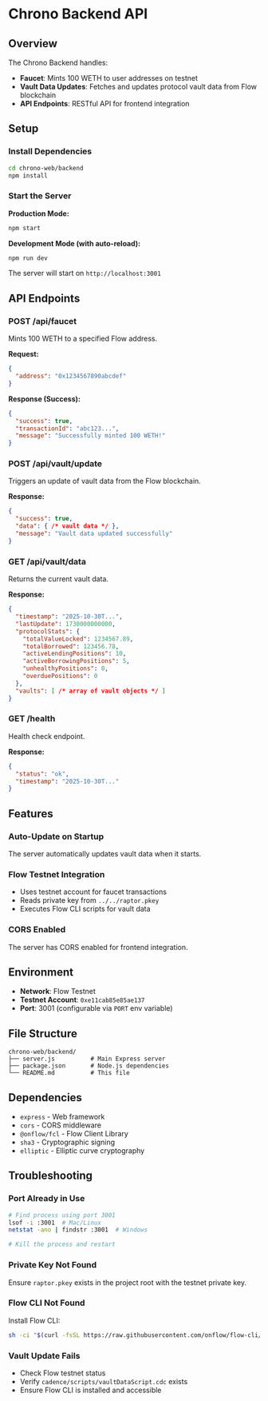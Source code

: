 # Chrono Backend API

## Overview
The Chrono Backend handles:
- **Faucet**: Mints 100 WETH to user addresses on testnet
- **Vault Data Updates**: Fetches and updates protocol vault data from Flow blockchain
- **API Endpoints**: RESTful API for frontend integration

## Setup

### Install Dependencies
```bash
cd chrono-web/backend
npm install
```

### Start the Server

**Production Mode:**
```bash
npm start
```

**Development Mode (with auto-reload):**
```bash
npm run dev
```

The server will start on `http://localhost:3001`

## API Endpoints

### POST /api/faucet
Mints 100 WETH to a specified Flow address.

**Request:**
```json
{
  "address": "0x1234567890abcdef"
}
```

**Response (Success):**
```json
{
  "success": true,
  "transactionId": "abc123...",
  "message": "Successfully minted 100 WETH!"
}
```

### POST /api/vault/update
Triggers an update of vault data from the Flow blockchain.

**Response:**
```json
{
  "success": true,
  "data": { /* vault data */ },
  "message": "Vault data updated successfully"
}
```

### GET /api/vault/data
Returns the current vault data.

**Response:**
```json
{
  "timestamp": "2025-10-30T...",
  "lastUpdate": 1730000000000,
  "protocolStats": {
    "totalValueLocked": 1234567.89,
    "totalBorrowed": 123456.78,
    "activeLendingPositions": 10,
    "activeBorrowingPositions": 5,
    "unhealthyPositions": 0,
    "overduePositions": 0
  },
  "vaults": [ /* array of vault objects */ ]
}
```

### GET /health
Health check endpoint.

**Response:**
```json
{
  "status": "ok",
  "timestamp": "2025-10-30T..."
}
```

## Features

### Auto-Update on Startup
The server automatically updates vault data when it starts.

### Flow Testnet Integration
- Uses testnet account for faucet transactions
- Reads private key from `../../raptor.pkey`
- Executes Flow CLI scripts for vault data

### CORS Enabled
The server has CORS enabled for frontend integration.

## Environment

- **Network**: Flow Testnet
- **Testnet Account**: `0xe11cab85e85ae137`
- **Port**: 3001 (configurable via `PORT` env variable)

## File Structure

```
chrono-web/backend/
├── server.js          # Main Express server
├── package.json       # Node.js dependencies
└── README.md          # This file
```

## Dependencies

- `express` - Web framework
- `cors` - CORS middleware
- `@onflow/fcl` - Flow Client Library
- `sha3` - Cryptographic signing
- `elliptic` - Elliptic curve cryptography

## Troubleshooting

### Port Already in Use
```bash
# Find process using port 3001
lsof -i :3001  # Mac/Linux
netstat -ano | findstr :3001  # Windows

# Kill the process and restart
```

### Private Key Not Found
Ensure `raptor.pkey` exists in the project root with the testnet private key.

### Flow CLI Not Found
Install Flow CLI:
```bash
sh -ci "$(curl -fsSL https://raw.githubusercontent.com/onflow/flow-cli/master/install.sh)"
```

### Vault Update Fails
- Check Flow testnet status
- Verify `cadence/scripts/vaultDataScript.cdc` exists
- Ensure Flow CLI is installed and accessible




